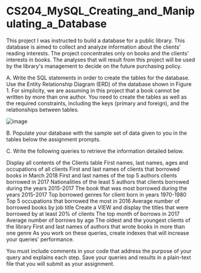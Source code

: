 # CS204_MySQL_Creating_and_Manipulating_a_Database

This project I was instructed to build a database for a public library. This database is aimed to collect and analyze information about the clients' reading interests. The project concentrates only on books and the clients' interests in books. The analyses that will result from this project will be used by the library's management to decide on the future purchasing policy.

A. Write the SQL statements in order to create the tables for the database. Use the Entity Relationship Diagram (ERD) of the database shown in Figure 1. For simplicity, we are assuming in this project that a book cannot be written by more than one author. You need to create the tables as well as the required constraints, including the keys (primary and foreign), and the relationships between tables.

![image](https://github.com/user-attachments/assets/b3427069-dabe-43bf-b8a9-6b1ba697da26)

B. Populate your database with the sample set of data given to you in the tables below the assignment prompts.

C. Write the following queries to retrieve the information detailed below.

Display all contents of the Clients table
First names, last names, ages and occupations of all clients
First and last names of clients that borrowed books in March 2018
First and last names of the top 5 authors clients borrowed in 2017
Nationalities of the least 5 authors that clients borrowed during the years 2015-2017
The book that was most borrowed during the years 2015-2017
Top borrowed genres for client born in years 1970-1980
Top 5 occupations that borrowed the most in 2016
Average number of borrowed books by job title
Create a VIEW and display the titles that were borrowed by at least 20% of clients
The top month of borrows in 2017
Average number of borrows by age
The oldest and the youngest clients of the library
First and last names of authors that wrote books in more than one genre
As you work on these queries, create indexes that will increase your queries' performance.

You must include comments in your code that address the purpose of your query and explains each step. Save your queries and results in a plain-text file that you will submit as your assignment.
